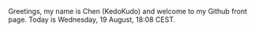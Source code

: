 Greetings, my name is Chen (KedoKudo) and welcome to my Github front page.  Today is Wednesday, 19 August, 18:08 CEST.